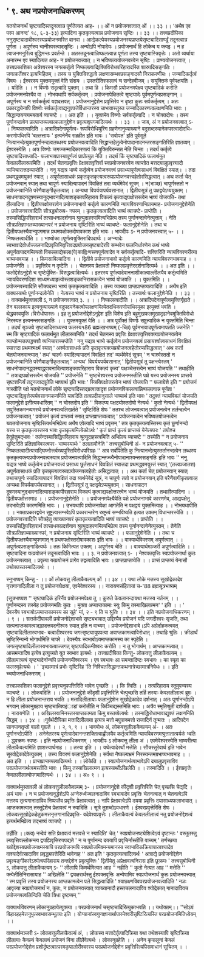## ' ९. अथ नप्रयोजनाधिकरणम्
यतयोजनार्थं सृष्ट्यादिस्तदूनत्वान्न पूर्णतेत्यत आह-
।। ओं न प्रयोजनवत्वात् ओं ।। ३३ ।।
'अथैष एव परम आनन्द' १८, ६-३-३३) इत्यादिना कृतकृत्यत्वान्न
प्रयोजनाय सृष्टिः ।। ३३ ।।
तत्त्वप्रदीपिका
ननुसृष्ट्यादाबीश्वरस्यप्रयोजनमस्ति वानवा । आद्येकल्पेयस्यप्रयोजनस्यप्राप्तयेसृष्ट्यादिसार्ण्डुं
तदूनत्वान्न पूर्णता । अपूर्णस्य चानीश्वरत्वादसृष्टिः । अन्योऽपि नोपादेयः । प्रयोजनार्थं हि लोकेच य
क्त्वइ । न ह त्याजनमनुरित्य बुद्धिमन्तः प्रवर्तन्ते । अतस्तदूनत्वान्निष्फलत्वान्न पूर्णता तस्य
सृष्ट्यास्त्रिवृत्तेः । अतो व्यर्थाया अनारम्भ एव स्यादित्यत आह- न प्रयोजनवत्त्वात् । न
भविष्यत्ययोजनवत्त्वेन सृष्टिः । प्राण्ययोजनत्त्वात् ।
तत्त्वप्रकाशिका
अत्रेश्वरस्य जगत्कर्तृत्वे निष्कलत्वाद्यिक्तिविरोधपरिहारादस्ति शास्रादिसङ्गतिः । जगत्कर्तेश्वर
इत्यभिहितम् । तस्य च युक्तिविरुद्धत्वे लक्षणासम्भवप्रसङ्गादसौ निराकरणीयः । जन्मादिकर्तृत्वं
विषयः । ईश्वरस्य युक्तमयुक्तं वेति संशयः । उस्तरीतिरफलत्वं च सन्देहवीजम् । सयुक्तिकं पूर्वपक्षयति
। । यदिति । । न विष्णोः सदृत्वादि युक्तम् । तथा हि । किमसौ प्रयोजनमपेक्ष्य सृष्ट्यादिकं करोति
प्रयोजनमनपेश्यैव वा । नोभयथापि सर्वकर्तृत्वम् । प्रयोजनापेक्षितत्वे सृष्ट्यादेः पूर्वमपूर्णत्वप्रसङ्गान् ।
अपूर्णस्य च न सर्वकर्तृत्वं यज्ञदत्तवत् । प्रयोजनानुद्देशेन प्रवृत्तिरेव न दृष्टा कुतः सर्वकर्तृत्वम् । अतः
प्रकारद्धयेनापि विष्णोः सर्वकर्तृत्वाद्यनुपपत्तेर्विधान्तरस्य चाभावास्तुस्त जन्मादिकारणत्वलक्षणमिति
भावः । सिद्धान्तयन्त्यमबतार्य व्याचष्टे । । अत इति । । युक्तमेव विष्णोः सर्वकर्तृत्वादि । न
चोक्तदोषः । तस्य पूर्णानन्दत्वेन प्रात्पाप्तव्यत्वात्कलानुद्देशेन प्रवृत्यशृपगमादित्यर्थः । । ३३ । ।
जाव,
अं न प्रयोजनवत्त्वात् ऽ- । निष्फलत्वादिति । अत्रादिपदेनापूर्णत्व- रूपविरोधियुत्त्गि
ग्रहणेनानुव्याख्याने वदुशब्दस्यानेकपरत्वादोदधि- करणोपधिरपि 'बल्लत्तायः ' इत्यनेनैव सहहीत
इति भावः । 'सवोपत' इति पूर्वसूते नित्यानन्देत्युक्तपूर्णानन्दत्वलब्धस्य प्रयोजनवत्वादिति
सिद्धान्तहेतुत्वेनोपादानादनन्तरसङ्गतिरिति ज्ञातव्यम् । ईश्वरस्येति । अत्र विष्णोः
जगज्जन्मादिकारणत्वं किं युक्तिविरुन्तत नेति चिन्ता । तदर्थं कर्तृत्वे सृष्ट्यादिसाध्यादि-
फलाभावप्रास्यापूर्णत्वं प्राप्रोत्युत नेति । तदर्थं किं सृष्ट्यादिकं फलार्थमुत केवललीलारूपमिति ।
तदर्थं चेतनप्रवृत्तिः प्रेक्षावतवृत्तिर्वा स्वप्रयोजनवत्त्वेन व्याप्तोत मत्तदयालुप्रवृत्त्यादौ
व्यभिचारात्तदव्याप्तेति ।
ननु यद्यत्र भाष्ये कर्तृत्वेन प्रयोजनवत्त्वं प्रसाध्यापूर्णत्वसाधनं विवक्षितं स्यात्। । तदा
प्रथमद्ध्वमयुक्तं स्यात् । अपूर्णतासाधकं प्रकृतकृतकृत्यत्वरूपप्रयोजनवत्त्वहेतोरसिद्धत्वात् । अथ
कर्ता चेत् प्रयोजनवान् स्यात् तथा चापूर्णः स्यादित्यापादनं विवक्षितं तदा व्यर्थमेवेदं सूत्रम् । न(भाञ्छ)
चापूर्णस्ततो न प्रयोजनवानिति परेणैवाङ्गीकृतत्वात् । अन्यथा विपर्ययापर्यवसानात् । द्वितीयसूत्रं
तु पक्षद्वयेऽप्ययुक्तम् । साधनापादनदूषणस्यानुद्भावनादित्याशङ्कापरिहाराय विकल्पं
कृत्वाद्यपक्षोत्तरत्वेन भाष्यं योजयति- तथा हीत्यादिना । द्वितीयपक्षोत्तरत्वेन प्रयोजनाभावो कर्तृत्वे
कारणमिति न्यायविवरणाभिप्रायमाह- प्रयोजनानुद्देशेनेति । प्रयोजनवत्त्वादिति सौत्रद्ध्योरव्य-
नपरम् । कृतकृत्यत्वादिति भाष्यं व्याचष्टे- प्राप्तेति । तस्यासिद्धिपरिहारार्थं तत्साधनप्रदर्शनाय
श्रुत्युदाहरणमित्यभिप्रेत्य तस्य पूर्णानन्दत्वेनेत्युत्ताम् । नेति सौत्रप्रतिज्ञाभलव्याख्यानपरं न
प्रयोजनाय सृष्टिरिति भाष्यं व्याचष्टे- फलानुद्देशेनेति । तथा च द्वितीयपक्षस्यैवान्युपगमान्न
प्रथमपक्षोक्तदोषावकाश इति भावः ।
भावदीपः
ऽ- न प्रयोजनवत्त्वात् ५- । । निष्फलत्वादीति । । भाष्योका।पूर्णत्वयुक्तिरादिपदार्थः ।
अग्न्यादेः स्वभावादेवोर्ध्वज्जलनादिप्रवृत्तिनिवृत्तिवदप्रयोजनसृष्ट्यादेरपि सम्भवेन फलनिर्धारणेन
कथं भाष्ये अपूर्णतापादनमित्यतो विकल्लाद्येफला(पे)काह्विःणस्त्वपूर्णत्वादेव न सर्वकर्तृत्वादि-
शक्तिरिति न्यायविवरणरीत्या भाष्यभावमाह । । किमसावित्यादिना । । द्वितीये प्रयोजनाभावो
कर्तृत्वे कारणमिति न्यायविवरणभावमाह । । प्रयोजनेति । । प्रवृत्तिरेव न दृष्टेति । । चेतनस्य
प्रेक्षावतो निष्फलप्रवृत्तेरदर्शनादित्यर्थः । । अत इति । । फलोद्देशेऽनुद्देशे च सृष्टेर्युक्ति-
विरुद्धत्वादित्यर्थः । इतरस्य पूर्णत्वादेवाननाशीकात्वाल्लीलयैव कर्तृत्वमिति न्यायविवरणदिशा
साध्यमध्याहृत्योस्तशङ्कानिरासकत्वेन भाष्यं योजयति । । युक्तमिति । । प्रयोजनवत्त्वादिति
सौत्रपदस्य भाष्यं कृतकृत्यत्वादिति । तस्य व्याख्या प्राप्तप्राप्तव्यत्वादिति । अथैष इति वाक्यस्यार्थः
पूर्णानन्दत्वेनेति । नेत्यस्य भाष्यं न प्रयोजनाय सृष्टिरिति । तस्यार्थः फलानुद्देशेनेति । । ३३ । ।
वाक्यार्थमुक्तावली
ऽ, न प्रयोजनवत्वात् ३. । । । निष्कलत्वादीति । । अत्रादिपदेनापूर्णत्वयुक्तिर्गृह्यते । तेन
वल्लकाय इत्यनुव्याख्याने वदुपदमनेकत्वोपलक्षणमित्येतदधिकरणोपाधिरमुका इत्युक्तं भवति ।
थेद्ध्यरवयुकि।विरोधोपास्तः । इह तु प्रयोजनोद्देशेऽनुद्देश इति विशेष इति
बहुमुखफलमुखादृढानेवमुक्तिविरोधो निरस्यत इत्यनन्तरसङ्गतिः । । युक्तमयुक्तं वेति । । अत्र
पूर्वोक्तं विष्णोः सष्ट्रत्वादिकं न युक्तमिति चिन्ता । तदर्थं सृञ्जवे सृष्टचादिसाध्यस्य फलस्य१86 ब्रह्मत्खभाष्यम्
(-च्छि)
पूर्वमभावादपूर्णत्वमापतति ज्जनेति ' स्म किं सृष्ट्यादिकं फलार्थमुत लीलारूपमिति ' तदर्थं
चेतनस्य प्रवृत्तिः प्रेक्षावतवृत्तिवक्त्यप्रयोजनवत्वेन व्याप्तोन्मत्तत्पद्ध्यशौ व्यभिचाराच्चप्तेति '
ननु यद्यत्र भाष्ये कर्तृत्वेन प्रयोजनवत्वं प्रसायर्श्वात्वसाधनं विवक्षितं स्यात्तदा प्रथमश्मक्ष्मं
स्यात् ' अर्श्मतासाधकं प्रति कृतकृत्यक्त्यप्रयोजनत्वहेतोरप्यसिद्धत्वात् ' अथ कर्ता
चेतयोजनवान्त्यात् ' तथ' चार्ल्गः स्यादित्यापादनं विवक्षितं तद' व्यर्थमेवेदं सूत्रम् ' न
चार्श्मस्ततो न प्रयोजनवानिति परेणैवाङ्गीकृतत्वात् ' अन्यथ' विपर्ययपर्यवसानात् ' द्वितीयसूत्रं तु
पक्षन्त्येस्तम् ' साधनोपादानद्ध्वस्याद्ध्वावनादित्याशङ्कापरिहाराय विकल्पं कृत्व'
पक्षञ्चेत्तरत्वेन भाष्यं योजयति '' तथाहीति '' तत्राद्यपक्षोत्तरत्वेन योजयति '' प्रयोजनेति ''
सृष्टचेश्वरस्य प्रयोजनमस्तीति पक्षे यस्य प्रयोजनस्य प्राप्तये सृष्टशर्न्त्यिं तदूनत्वादपूतेति
भाष्यार्थ इति भावः ' स्त्रियिपक्षोत्तरत्वेन भाष्यं योजयति '' फलाग्रेशे इति '' प्रयोजनं नास्तीति
पक्षे यतयोजनार्थं लोके सृष्ट्यादिस्तद्ग्रत्वात्तादृश प्रयोजनविकलत्वान्निष्फलत्वान्न पूर्णता '
सृष्ट्याद्यिवृत्तेरपर्यवसानमकणमिति यावदिति तत्वप्रदीपानुसाले भाष्यार्थ इति भावः ' तदुक्तं
न्यायविवलं योजयति फलानुद्देशे इतीत्यवधारितम् '' न चोस्तदोष इति '' विकल्प्य
पक्षठ्योस्तदोषो नेत्यर्थः ' कुतो नेत्यर्थः ' द्वितीयपक्षं सपुस्तिकमन्त्र्यमस्थे
प्रयोजनवत्वलिखर्तते ' सृष्टिरिति शेषः ' ततश्च लोजनवत्वात् प्रयोजनत्वेन तर्लन्दत्वेन
प्रयोजनवत्वात् ' प्रयोजनं कृत्यं प्राप्तव्यं स्मात् प्राप्तप्राप्तव्यत्वात् ' प्रयोजनवत्वेन
भविष्यतयोजनत्वेन ख्यतयोजनाय सृष्टिरित्यर्थमभिप्रेत्य अथैष एवेत्यादि भाष्यं प्रवृत्तम् ' तत्र
कृतकृत्यत्वस्तिस्य कृतं छूर्णानन्दो यस्य स कृतकृत्यस्तस्य भावः कृतकृत्यमित्येकोऽर्थः ' कृतं
प्राप्तं कृत्यं प्राप्तव्यं येनेत्यपरः ' तयोश्च हेतुहेतुमद्भावः ' तर्लन्दस्यासिद्धिपरिहाराय
श्रुत्युदाहस्त्वमिति अभिप्रेत्य व्याचष्टे '' तस्येति '' न प्रयोजनाय सृष्टिरिति प्रतिज्ञाविवस्त्वपर-
भाष्यस्यार्थः ' तललामौनेति '
तत्त्वसुबोधिनी
अं- न प्रयोजनवत्वात् ५- '' निष्कलत्वादीत्यत्राद्घिघ्नोर्त्त्त्वख्यपुस्तिविरोधपरिग्रहः '' अत्र
सर्वोपेतेति कु नित्यानन्देत्युस्तर्तानन्दत्वेन लब्धस्य कृतकृत्यक्त्यप्रयोजनवत्वस्यात्र
प्रयोजनवत्वादिति सिद्धान्तज्ज्वैनोपादानाश्यन्तरसङ्गतिः इति भावः '' ननु यद्यत्र भाष्ये
कर्तृत्वेन प्रयोजनवत्त्वं प्रसाध्य छूर्तसाधनं विवक्षितं स्यात्तदा प्रथमद्ध्वमयुस्तं स्यात् '(तत्त्वञ्जातश)
अपूर्णतासाधकं प्रति कृतकृत्यत्वरूपप्रयोजनवत्वहेतोः असिद्धत्वात् । । अथ कर्ता चेत् प्रयोजनवान्
स्यात् तथाचापूर्णः स्यादित्यापादनं विवक्षितं तदा व्यर्थमेवेदं सूत्रं, न चापूर्णः ततो न प्रयोजनवान्
इति परैणैवागीकृतत्वात्ह अन्यथा विपर्ययापर्यवसानात् । । द्वितीयसूत्रं तु पक्षद्वयेऽप्ययुक्तम् ।
साधनापादन दूषणस्यानुद्भावनादित्याशङ्कापीरहाराय विकल्पं कृत्वाद्यपक्षोत्तरत्त्वेन भाष्यं
योजयति । तथाहीत्यादिना । । द्वितीयपक्षोत्तरमाह । । प्रयोजनानुद्देशेनेति । । प्रयोजनमपेक्ष्यैवेति पक्षे
प्रयोजनाभावे कारणमेव, आद्यपक्षेतु तदभावेऽपि कारणमिति भावः । । उभयथापि प्रयोजनापेक्षा
आगतेति न पक्षद्वयं युक्तमित्याह । । नोभयथापीति । । नक्ताप्रकारद्वयेन सुष्ट्रत्वासम्भवेऽपि
प्रकारान्तरेण स्रष्ट्रत्वं सम्भविष्यति इत्यत उक्तम् विधान्तरस्येति । । प्रयोजनवत्त्वादिति सौत्रहेतु
व्याख्यानपरं कृतकृत्यत्वादिति भाष्यं व्याचष्टे । । प्राप्तेति । । तस्यासिद्धिपरिहारार्थं
तत्साधकप्रदर्शनाय श्रुत्युदाहरणमित्यभिप्रेत्य तस्य पूर्णानन्दत्वेनेत्युस्तम् । तेनेति
सौत्रप्रतिज्ञाव्याख्यानपरं, न प्रयोजनाय सृष्टिरिति भाष्यं व्याचष्टे । । फलानुद्देशेनेति । । तथा च
द्वितीयपक्षस्यैवाम्बुपगमात् न प्रथमपक्षोस्तदोषावकाशः इति भावः । ।
वाक्यार्थविवरणम्
अपूर्णत्वात् । । अपूर्णत्वप्रसङ्गादित्यर्थः । ततः किमित्यत उक्तम् । अपूर्णस्य चेति । ।
वाक्यार्थमञ्जरी
अपूर्णत्वादिति । । सृष्ट्यादिना यत्प्रयोजनं तदूनत्वादिति भावः । । ३. न प्रयोजनवत्वात् ऽ- ।
नेश्वक्तवृत्तिः स्वप्रयोजनार्था कुतः प्रयोजनवत्वात् । प्रवृत्या यत्प्रयोजनं प्रागेव तद्वत्वादिति भावः ।
प्राप्तप्राप्तव्येति । । प्राप्तं प्राप्तव्यं येनासौ तथोक्तस्तस्मादित्यर्थः । ।

स्नुभाष्यम्
किन्तु - ।। ओं लोकवत्तु लीलाकैवल्यम् ओं ।। ३४ ।।
यथा लोके मत्तस्य सुखोद्रेकादेव नृत्तगानादिलीला न तु प्रयोजनापेक्षया,
एवमेवेश्वरस्य ।। नारायणसंहितायां च-'88 ब्रह्मसूत्रभाष्यम्

(सूत्रभाष्यश
'' सृष्ट्यादिकं हरिर्नैव प्रयोजनमपेक्ष्य तु ।
कुरुते केवलानन्दायथा मत्तस्य नर्तनम् । ।
पूर्णानन्दस्य तस्येह प्रयोजनमतिः कुतः ।
मुक्ता अप्याप्तकामाः स्युः किमु तस्याखिलात्मन' ' इति । ।
' देवस्यैष स्वभावोऽयमाप्तकामस्य का सूहे' मां, २ - ९ ति च श्रुतिः । । ३४ । ।
इति नप्रयोजनाधिकरणम् । । ९ । ।
सत्तर्कदीपावली
प्रयोजनोद्देशाभावे सृष्ट्यभावात् उद्दिश्यैव प्रयोजनं यदि जगदीश्वरः सृजति, तथा
सत्यनाप्तकामत्वाद्यज्ञदत्तवदनीश्वरः स्यात् इति न वाच्यम् । प्रयोजनोद्देशाभाबे।ऽपि अग्रेर्दाहकत्ववत्
सृष्ट्यादिलीलास्वभाव- बत्वादीश्वरस्य जगत्सृष्ट्यायुपपत्या अवाप्तकामत्वाविरोधात् । तथाहि श्रुतिः ।
क्रीडार्थं सृष्टिरिन्यन्ये भोगार्थमिति चापरे । देवस्यैषः स्वभाबोऽयमाप्तकामस्य का स्पृहेति ।
जगत्सृष्ट्यादिलीलास्वभावत्वाज्जगत् सृष्ट्यादिकमीश्वरः करोति । न तु भोगार्थम् । आप्तकामत्वात् ।
आसमन्तादिष इत्येष इत्युच्यते युत स्वभाव इत्यर्थः ।
तत्त्वप्रदीपिका
किन्तु- लोकवत्तु लीलाकैवल्यम् । लीलामात्रत्वं सृष्ट्यादेर्नाण्वपि प्रयोजनमीश्वरस्य । एष स्वभावः
आ समन्तादिष्टः स्वभावः । का स्पृहा का फलस्मृहेत्यर्थः । ' 'इच्छामात्रं प्रभोः सृष्टिरिह 'ति
निश्चितसिद्धान्तकथनात्रेच्छामात्रनिषेधः । । इति च्चयोजनाधिकरणम् ।

तत्त्वप्रकाशिका
फलानुद्देशे प्रवृत्त्यनुपपत्तिरिति भावेन पृच्छति । । कि त्विति । । तत्परिहाराय स्तुमुपन्यस्य व्याचष्टे । ।
लोकवदिति । । प्रयोजनानुद्देशे कीदृशी प्रवृत्तिरिति चेत्पुच्छसि तर्हि तस्याः केवललीलात्वं ब्रूमः । न हि
लीला प्रयोजनान्तराय भवति । मत्तादिलीलायाः फलानुद्देशेन सुखोद्रेकादेव दर्शनात् । अतः
पूर्णानन्दोऽपि भगवान् लोकानुग्रहाय सृष्टचात्क्विइंाडां करोतीति न किञ्चिद्यस्तमिति भावः । अत्रैव
स्मृतिश्रुती दर्शयति । । नारायणेति । । अखिलस्वामिनस्तस्याप्तकामता किमु बस्तव्येत्यर्थः ।
तस्माद्धिरोधाभावाद्युक्तं लक्षणमिति सिद्धम् । । ३४ । ।गुर्वर्थदीपिका
मत्तादिलीलाया इत्यत्र मत्तो मपुपानमत्तो राजादिर्न तून्मत्तः । आदिपदेन सानपानतृप्तो वालो
गृह्यते । । २, १, ९ । ।
भावबोधः
अं, लोकवत्तुलीलाकैवल्यम् अं- । अतः पूर्णानन्दोऽपीति । अनेनेतरस्य
पूर्णत्वादेवानन्तशक्तित्वाह्वीलयैव कर्तृत्वमिति न्यायविवरणमश्रुत्तातात्पर्यकं भ्वति । द्ध्वक्रमः
स्पष्टः । इति नप्रयोजनाधिकरणम् ।
भावदीपः
ऽ लोकवत्तु लीला अं । एवमेवेश्वरस्येति भाष्यरीत्या लीलाकैवल्यमिति ज्ञाशस्यार्थमाह । ।
तस्या इति । । यथेत्यादेरर्थो मत्तेति । सौत्रस्तुरेवार्थ इति भावेन सुरवोद्रेकादेवेत्युकाम् । तस्य विवरणं
फलानुद्देशेनेति । सर्वथा नैष्कल्यभ्रमं निरस्यन्तमग्रभाष्यभावमाह । । अत इति । ।
प्राप्तप्राप्तव्यत्वादित्यर्थः । । लोकेति । । स्वप्रयोजनार्थत्वाभावेऽपि दयालुप्रवृत्ताविव
परप्रयोजनार्थत्वमस्तीति भावः । किमु तस्याखिलात्मन इत्यस्यार्थोऽखिलेति । । तस्मादिति । ।
ईशप्रवृत्तेः केवललीलात्वोपगमादित्यर्थः । । ३४ । । अ० ९ । ।

वाक्यार्थमुस्तावली
अं लोकवत्तुलीलाकैवल्यम् ३- । प्रयोजनानुद्देशे कीदृशी प्रवृत्तिरिति चेत् पृच्छसि चेद्यदि ।
अयं भावः । न च प्रयोजनानुद्धेशेऽपि अग्नेरुर्ध्वज्वलनादाविव स्वभावादेव प्रवृत्तिः चेतनत्वात् न
चेतनत्वेऽपि मत्तस्य तृत्यगानादाविव निष्फलैव प्रवृत्तिः प्रेक्षावत्वात् । नापि प्रेक्षावत्वेऽपि दयया
प्रवृत्तिः दयासाध्यफलाभावात् । आप्तकामत्वात् तस्तुद्देशेच प्रेक्षावत्वं न स्यादिति । सूत्रे
तुशब्दोऽवधारणे । ईश्वरप्रवृत्तेरिति शेषः । लोकवत्सुखोद्रेकहेतुकमत्तनृत्तगानादिप्रवृत्ति-
वदेवेश्वप्रवृत्तेः । लीलाकैवल्यं केवललीलात्वं नतु प्रयोजनोद्देशत्वं इत्यर्थमभिप्रेत्य तद्भाष्यं व्याचष्टे । ।

तर्हीति ।।क्त्व)
नन्वेवं सति प्रेक्षावत्वं मत्तवत्त्रे न स्यादिति' चेत् ' स्वप्रयोजनष्ट्येशित्वेऽयं दृष्टान्तः ' वस्तुतस्तु
ल्यवृत्तिवल्लोकन्त्य द्व्यह्यिवृत्तिरुपपद्यते ' न च पूर्णानन्द दययापि प्रवृचिर्नास्तीति
वाच्यम् ' तर्णच्छया ख्योद्देशस्वप्रयोजनक्ष्मस्यापि परप्रयोजनमपि स्वप्रयोजमिवमन्यमानस्य
स्वाभाविकक्रियापारवश्यादेव वाश्यादेर्वत्सादाविव प्रवृद्ध्यपत्तेरिति भावेनाह '' अत इति '
कृतकृत्यत्वादित्यर्थः ' अत्राद्ये प्रयोजनोद्देशेन प्रवृत्यङ्गीकारेऽर्श्मत्वपरिहाराय तन्तद्देशेन
प्रवृत्युक्तिः ' द्वितीयेतु अप्रेक्षावत्वनिरास इति छूक्रमः '
तत्त्वसुबोधिनी
ऽ, लोकवत्तु लीलाकैवल्यम् ऽ- '' लीलापि किमर्थमित्यत आह '' नहीति '' कुतो नेत्यत
आह '' मत्तेति '' क्त्येतीतिनिरासायाह '' अखिलेति '' द्व्यक्षरार्थस्तु ईश्वक्तवृत्तिः अन्येषामिव
स्वप्रयोजनार्थं कुतः प्रयोजनवत्त्वात् ' स्म प्रवृत्तिं तस्य प्रयोजनस्य आप्तकामत्वेन पले
सिद्धत्वादिति ' श्याछक्ष्णविवपरप्रयोजनवत्वादिति ' नञः आवृत्त्या स्वप्रयोजनार्थं न, कुतः,
न प्रयोजनवत्त्वात् व्याख्यानादौ हस्तचलनादाविव श्योद्रेकात् गानादाविवच
प्रयोजनवत्वलिन्दिति चेति त्रिधा दृष्टव्यम् ''

वाक्यार्थविवरणम्
लोकानुग्रहायेत्युक्त्या । परप्रयोजनार्थं चसृष्टचादिरित्युकाभवति ।। यथोक्तम्।। ''सोऽयं
विहारहहमेत्तनुभृत्स्वभावसम्भूतयः इति । योग्यानांस्वगुणज्ञानार्थापारमेश्वरीसृष्टिरित्यस्ति
परप्रयोजनमितिध्येयम् ।।

वाक्यार्थमञ्जरी
ऽ- लोकवत्तुलीलाकैवल्यं अं, । लोकस्य मत्तादेर्तृत्पादिक्रिया यथा तथेशस्यापि सृष्टिक्रिया
लीलायाः कैवल्यं केवलत्वं प्रयोजनं विना लीलैवेत्यर्थः । लोकानुग्रहेति । । अनेन कृपालूनां केवलं
परप्रयोजनोद्देशेन प्रशोर्दृष्टत्वात्परमकृपालोरीश्वरस्य परप्रयोजनोद्देशेन प्रवृत्तिरित्यपिसमाधानं
सूचितम् । ।
